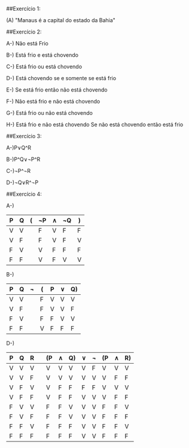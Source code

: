##Exercício 1:

(A) "Manaus é a capital do estado da Bahia"


##Exercício 2:

A-) Não está Frio

B-) Está frio e está chovendo

C-) Está frio ou está chovendo

D-) Está chovendo se e somente se está frio

E-) Se está frio então não está chovendo

F-) Não está frio e não está chovendo

G-) Está frio ou não está chovendo

H-) Está frio e não está chovendo Se não está chovendo então está frio


##Exercício 3:

A-)P∨Q^R

B-)P^Q∨¬P^R

C-)¬P^¬R

D-)¬Q∨R^¬P


##Exercício 4:

A-)

|P|Q|(|¬P|∧|¬Q|)|
|-|-|-|-|-|-|-|
|V|V| |F|V|F|F|V|
|V|F| |F|V|F|V|F|
|F|V| |V|F|F|F|V|
|F|F| |V|F|V|V|F|

    
B-)

|P|Q|¬|(|P|∨|Q)|
|-|-|-|-|-|-|-|
|V|V| |F|V|V|V|
|V|F| |F|V|V|F|
|F|V| |F|F|V|V|
|F|F| |V|F|F|F|


D-)

|P|Q|R||(P|∧|Q)|∨|¬|(P|∧|R)|
|-|-|-|-|-|-|-|-|-|-|-|-|
|V|V|V|	|V|V|V|V|F|V|V|V|
|V|V|F|	|V|V|V|V|V|V|F|F|
|V|F|V|	|V|F|F|F|F|V|V|V|
|V|F|F|	|V|F|F|V|V|V|F|F|
|F|V|V|	|F|F|V|V|V|F|F|V|
|F|V|F|	|F|F|V|V|V|F|F|F|
|F|F|V|	|F|F|F|V|V|F|F|V|
|F|F|F|	|F|F|F|V|V|F|F|F|
  